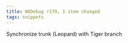 ```yaml
---
title: WODebug r179, 1 item changed
tags: snippets
---
```


Synchronize trunk (Leopard) with Tiger branch
